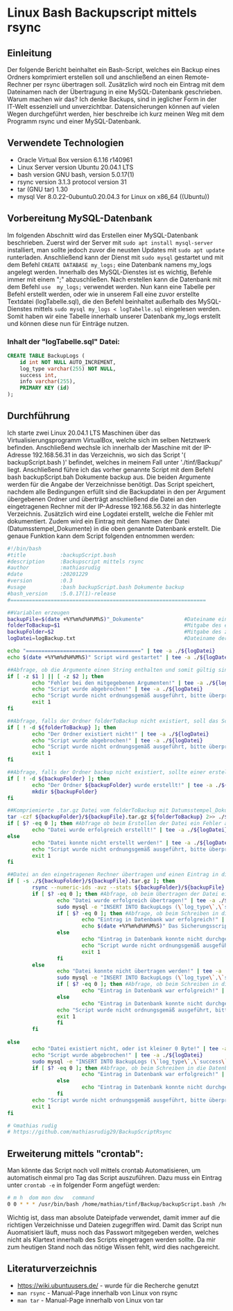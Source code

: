 # Linux Bash Backupscript mittels rsync

## Einleitung

Der folgende Bericht beinhaltet ein Bash-Script, welches ein Backup eines Ordners komprimiert erstellen soll und anschließend an einen Remote-Rechner per rsync übertragen soll. Zusätzlich wird noch ein Eintrag mit dem Dateinamen nach der Übertragung in eine MySQL-Datenbank geschrieben. Warum machen wir das? Ich denke Backups, sind in jeglicher Form in der IT-Welt essenziell und unverzichtbar. Datensicherungen können auf vielen Wegen durchgeführt werden, hier beschreibe ich kurz meinen Weg mit dem Programm rsync und einer MySQL-Datenbank.

## Verwendete Technologien

* Oracle Virtual Box version 6.1.16 r140961
* Linux Server version Ubuntu 20.04.1 LTS
* bash version GNU bash, version 5.0.17(1)
* rsync version 3.1.3  protocol version 31
* tar (GNU tar) 1.30
* mysql  Ver 8.0.22-0ubuntu0.20.04.3 for Linux on x86_64 ((Ubuntu))


## Vorbereitung MySQL-Datenbank

Im folgenden Abschnitt wird das Erstellen einer MySQL-Datenbank beschrieben. Zuerst wird der Server mit `sudo apt install mysql-server` installiert, man sollte jedoch zuvor die neusten Updates mit `sudo apt update` runterladen. Anschließend kann der Dienst mit `sudo mysql` gestartet und mit dem Befehl `CREATE DATABASE my_logs;` eine Datenbank namens my_logs angelegt werden. Innerhalb des MySQL-Dienstes ist es wichtig, Befehle immer mit einem ";" abzuschließen. Nach erstellen kann die Datenbank mit dem Befehl `use  my_logs;` verwendet werden. Nun kann eine Tabelle per Befehl erstellt werden, oder wie in unserem Fall eine zuvor erstellte Textdatei (logTabelle.sql), die den Befehl beinhaltet außerhalb des MySQL-Dienstes mittels `sudo mysql my_logs < logTabelle.sql` eingelesen werden. Somit haben wir eine Tabelle innerhalb unserer Datenbank my_logs erstellt und können diese nun für Einträge nutzen.

### Inhalt der "logTabelle.sql" Datei:
```sql
CREATE TABLE BackupLogs (
    id int NOT NULL AUTO_INCREMENT,
    log_type varchar(255) NOT NULL,
    success int,
    info varchar(255),
    PRIMARY KEY (id)
);
```

## Durchführung

Ich starte zwei Linux 20.04.1 LTS Maschinen über das Virtualisierungsprogramm VirtualBox, welche sich im selben Netztwerk befinden. Anschließend wechsle ich innerhalb der Maschine mit der IP-Adresse 192.168.56.31 in das Verzeichnis, wo sich das Script '( backupScript.bash )' befindet, welches in meinem Fall unter './tinf/Backup/' liegt. Anschließend führe ich das vorher genannte Script mit dem Befehl bash backupScript.bah Dokumente backup aus. Die beiden Argumente werden für die Angabe der Verzeichnisse benötigt. Das Script speichert, nachdem alle Bedingungen erfüllt sind die Backupdatei in den per Argument übergebenen Ordner und überträgt anschließend die Datei an den eingetragenen Rechner mit der IP-Adresse 192.168.56.32 in das hinterlegte Verzeichnis. Zusätzlich wird eine Logdatei erstellt, welche die Fehler mit dokumentiert. Zudem wird ein Eintrag mit dem Namen der Datei (Datumsstempel_Dokumente) in die oben genannte Datenbank erstellt. Die genaue Funktion kann dem Script folgenden entnommen werden:

```bash
#!/bin/bash
#title           :backupScript.bash
#description     :Backupscript mittels rsync
#author          :mathiasrudig
#date            :20201229
#version         :0.3    
#usage           :bash backupScript.bash Dokumente backup
#bash_version    :5.0.17(1)-release
#===============================================================

##Variablen erzeugen
backupFile=$(date +%Y%m%d%H%M%S)"_Dokumente"             #Dateiname einer Variable zuweisen
folderToBackup=$1                                        #Mitgabe des erstem Argument - Der Ordner aus dem ein Backup erstellt werden soll
backupFolder=$2                                          #Mitgabe des zweitem Argument - Der Ordner in dem das komprimierte Backup gespeichert werden soll
logDatei=logBackup.txt                                   #Dateiname der Logdatei einer Variable zuweisen

echo "=====================================" | tee -a ./${logDatei}
echo $(date +%Y%m%d%H%M%S)" Script wird gestartet" | tee -a ./${logDatei}

##Abfrage, ob die Argumente einen String enthalten und somit gültig sind
if [ -z $1 ] || [ -z $2 ]; then
        echo "Fehler bei den mitgegebenen Argumenten!" | tee -a ./${logDatei}
        echo "Script wurde abgebrochen!" | tee -a ./${logDatei}
        echo "Script wurde nicht ordnungsgemäß ausgeführt, bitte überprüfen Sie die logBackup.txt"
        exit 1
fi

##Abfrage, falls der Ordner folderToBackup nicht existiert, soll das Script beendet werden
if [ ! -d ${folderToBackup} ]; then
        echo "Der Ordner existiert nicht!" | tee -a ./${logDatei}
        echo "Script wurde abgebrochen!" | tee -a ./${logDatei}
        echo "Script wurde nicht ordnungsgemäß ausgeführt, bitte überprüfen Sie die logBackup.txt"
        exit 1
fi

##Abfrage, falls der Ordner backup nicht existiert, sollte einer erstellt werden
if [ ! -d ${backupFolder} ]; then
        echo "Der Ordner ${backupFolder} wurde erstellt!" | tee -a ./${logDatei}
        mkdir ${backupFolder}
fi

##Kompriemierte .tar.gz Datei vom folderToBackup mit Datumsstempel_Dokumente als Dateinamen innerhalb dem backupFolder erstellen
tar -czf ${backupFolder}/${backupFile}.tar.gz ${folderToBackup} 2>> ./${logDatei}
if [ $? -eq 0 ]; then #Abfrage ob beim Erstellen der Datei ein Fehler aufgetreten ist
        echo "Datei wurde erfolgreich erstellt!" | tee -a ./${logDatei}
else
        echo "Datei konnte nicht erstellt werden!" | tee -a ./${logDatei}
        echo "Script wurde nicht ordnungsgemäß ausgeführt, bitte überprüfen Sie die logBackup.txt"
        exit 1
fi

##Datei an den eingetragenen Rechner übertragen und einen Eintrag in die Datebank my_logs erstellen
if [ -s ./${backupFolder}/${backupFile}.tar.gz ]; then
        rsync --numeric-ids -avz --stats ${backupFolder}/${backupFile}.tar.gz mathias@192.168.56.32:/home/mathias/tinf 2>> ./${logDatei} #Dateiübertragung per ssh
        if [ $? -eq 0 ]; then #Abfrage, ob beim Übertragen der Datei ein Fehler aufgetreten ist
                echo "Datei wurde erfolgreich übertragen!" | tee -a ./${logDatei}
                sudo mysql -e "INSERT INTO BackupLogs (\`log_type\`,\`success\`,\`info\`) VALUES ('SYS_BACKUP',1,'$backupFile');" my_logs 2>> ./${logDatei} #Schreiben in eine Datenbank mit success 1
                if [ $? -eq 0 ]; then #Abfrage, ob beim Schreiben in die Datenbank ein Fehler aufgetreten ist
                        echo "Eintrag in Datenbank war erfolgreich!" | tee -a ./${logDatei}
                        echo $(date +%Y%m%d%H%M%S)" Das Sicherungsscript wurde erfolgreich ausgeführt!" | tee -a ./${logDatei}
                else
                        echo "Eintrag in Datenbank konnte nicht durchgeführt werden!" | tee -a ./${logDatei}
                        echo "Script wurde nicht ordnungsgemäß ausgeführt, bitte überprüfen Sie die logBackup.txt"
                        exit 1
                fi
        else
                echo "Datei konnte nicht übertragen werden!" | tee -a ./${logDatei}
                sudo mysql -e "INSERT INTO BackupLogs (\`log_type\`,\`success\`,\`info\`) VALUES ('SYS_BACKUP',0,'$backupFile');" my_logs 2>> ./${logDatei} #Schreiben in eine Datenbank mit success 0
                if [ $? -eq 0 ]; then #Abfrage, ob beim Schreiben in die Datenbank ein Fehler aufgetreten ist
                        echo "Eintrag in Datenbank war erfolgreich!" | tee -a ./${logDatei}
                else
                        echo "Eintrag in Datenbank konnte nicht durchgeführt werden!" | tee -a ./${logDatei}
                echo "Script wurde nicht ordnungsgemäß ausgeführt, bitte überprüfen Sie die logBackup.txt"
                exit 1
                fi
        fi
        
else
        echo "Datei existiert nicht, oder ist kleiner 0 Byte!" | tee -a ./${logDatei}
        echo "Script wurde abgebrochen!" | tee -a ./${logDatei}
        sudo mysql -e "INSERT INTO BackupLogs (\`log_type\`,\`success\`,\`info\`) VALUES ('SYS_BACKUP',0,'$backupFile');" my_logs 2>> ./${logDatei} #Schreiben in eine Datenbank mit success 0
        if [ $? -eq 0 ]; then #Abfrage, ob beim Schreiben in die Datenbank ein Fehler aufgetreten ist
                        echo "Eintrag in Datenbank war erfolgreich!" | tee -a ./${logDatei}
                else
                        echo "Eintrag in Datenbank konnte nicht durchgeführt werden!" | tee -a ./${logDatei}
                fi
        echo "Script wurde nicht ordnungsgemäß ausgeführt, bitte überprüfen Sie die logBackup.txt"
        exit 1
fi

# ©mathias rudig
# https://github.com/mathiasrudig29/BackupScriptRsync
```
## Erweiterung mittels "crontab":
Man könnte das Script noch voll mittels crontab Automatisieren, um automatisch einmal pro Tag das Script auszuführen. Dazu muss ein Eintrag unter `crontab -e` in folgender Form angefügt werden:  
```bash
# m h  dom mon dow   command
0 0 * * * /usr/bin/bash /home/mathias/tinf/Backup/backupScript.bash /home/mathias/tinf/Backup/Dokumente /home/mathias/tinf/Backup/backup
```
Wichtig ist, dass man absolute Dateipfade verwendet, damit immer auf die richtigen Verzeichnisse und Dateien zugegriffen wird. Damit das Script nun Auomatisiert läuft, muss noch das Passwort mitgegeben werden, welches nicht als Klartext innerhalb des Scripts eingetragen werden sollte. Da mir zum heutigen Stand noch das nötige Wissen fehlt, wird dies nachgereicht.

## Literaturverzeichnis

* https://wiki.ubuntuusers.de/ - wurde für die Recherche genutzt
* `man rsync` - Manual-Page innerhalb von Linux von rsync
* `man tar` - Manual-Page innerhalb von Linux von tar


                
